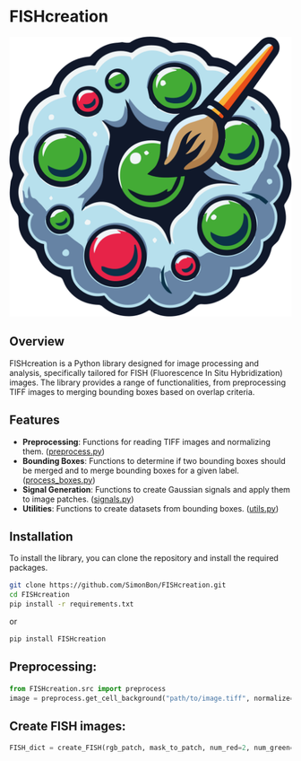 # FISHcreation

![logo](assets/logo_fishcreation.png)

## Overview

FISHcreation is a Python library designed for image processing and analysis, specifically tailored for FISH (Fluorescence In Situ Hybridization) images. The library provides a range of functionalities, from preprocessing TIFF images to merging bounding boxes based on overlap criteria.

## Features

- **Preprocessing**: Functions for reading TIFF images and normalizing them. ([preprocess.py](https://github.com/SimonBon/FISHcreation/blob/main/FISHcreation/src/preprocess.py))
- **Bounding Boxes**: Functions to determine if two bounding boxes should be merged and to merge bounding boxes for a given label. ([process_boxes.py](https://github.com/SimonBon/FISHcreation/blob/main/FISHcreation/src/process_boxes.py))
- **Signal Generation**: Functions to create Gaussian signals and apply them to image patches. ([signals.py](https://github.com/SimonBon/FISHcreation/blob/main/FISHcreation/src/signals.py))
- **Utilities**: Functions to create datasets from bounding boxes. ([utils.py](https://github.com/SimonBon/FISHcreation/blob/main/FISHcreation/src/utils.py))

## Installation

To install the library, you can clone the repository and install the required packages.

```bash
git clone https://github.com/SimonBon/FISHcreation.git
cd FISHcreation
pip install -r requirements.txt
```

or 

```bash
pip install FISHcreation
```

## Preprocessing:

```python
from FISHcreation.src import preprocess
image = preprocess.get_cell_background("path/to/image.tiff", normalize=True)
```

## Create FISH images:

```python
FISH_dict = create_FISH(rgb_patch, mask_to_patch, num_red=2, num_green=8)
```